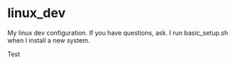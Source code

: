 linux_dev
=========

My linux dev configuration. If you have questions, ask. I run basic_setup.sh when I install a new system.

Test
